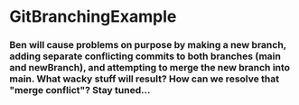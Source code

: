 # GitBranchingExample

### Ben will cause problems on purpose by making a new branch, adding separate conflicting commits to both branches (main and newBranch), and attempting to merge the new branch into main. What wacky stuff will result? How can we resolve that "merge conflict"? Stay tuned... 
